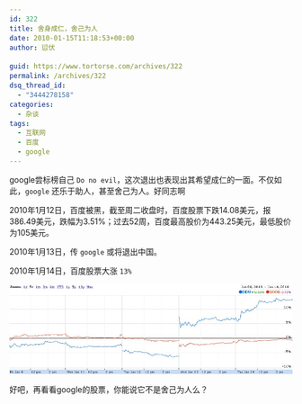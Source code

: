 ```yaml
---
id: 322
title: 舍身成仁，舍己为人
date: 2010-01-15T11:18:53+00:00
author: 愆伏

guid: https://www.tortorse.com/archives/322
permalink: /archives/322
dsq_thread_id:
  - "3444278158"
categories:
  - 杂谈
tags:
  - 互联网
  - 百度
  - google
---
```

google尝标榜自己 `Do no evil`，这次退出也表现出其希望成仁的一面。不仅如此，`google` 还乐于助人，甚至舍己为人。好同志啊

2010年1月12日，百度被黑，截至周二收盘时，百度股票下跌14.08美元，报386.49美元，跌幅为3.51%；过去52周，百度最高股价为443.25美元，最低股价为105美元。

2010年1月13日，传 `google` 或将退出中国。

2010年1月14日，百度股票大涨 `13%`

![google-stock](/wp-content/uploads/2010/01/baidu_k_line.jpg)

好吧，再看看google的股票，你能说它不是舍己为人么？
